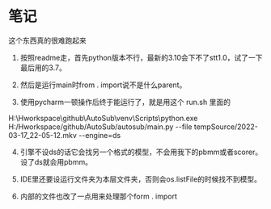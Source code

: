 # 笔记

这个东西真的很难跑起来

1. 按照readme走，首先python版本不行，最新的3.10会下不了stt1.0，试了一下最后用的3.7。

2. 然后是运行main时from . import说不是什么parent。

3. 使用pycharm一顿操作后终于能运行了，就是用这个
run.sh
里面的

H:\Hworkspace\github\AutoSub\venv\Scripts\python.exe H:/Hworkspace/github/AutoSub/autosub/main.py --file tempSource/2022-03-17_22-05-12.mkv --engine=ds

4. 引擎不设ds的话它会找另一个格式的模型，不会用我下的pbmm或者scorer。设了ds就会用pbmm。

5. IDE里还要设运行文件夹为本层文件夹，否则会os.listFile的时候找不到模型。

6. 内部的文件也改了一点用来处理那个form . import
